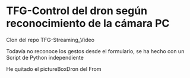 # TFG-Control del dron según reconocimiento de la cámara PC



Clon del repo TFG-Streaming\_Video



Todavía no reconoce los gestos desde el formulario, se ha hecho con un Script de Python independiente



He quitado el pictureBoxDron del From

